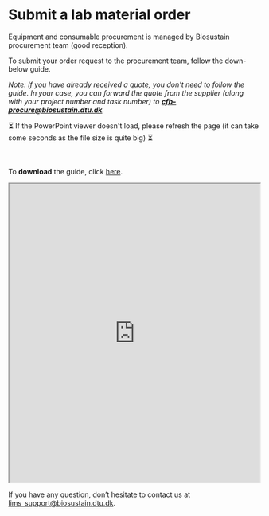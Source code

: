 # Submit a lab material order

Equipment and consumable procurement is managed by Biosustain procurement team (good reception).

To submit your order request to the procurement team, follow the down-below guide.

_Note: If you have already received a quote, you don't need to follow the guide. In your case, you can forward the quote from the supplier (along with your project number and task number) to **cfb-procure@biosustain.dtu.dk**._ 

⏳ If the PowerPoint viewer doesn't load, please refresh the page (it can take some seconds as the file size is quite big) ⏳

<br/>

To **download** the guide, click [here](../_static/files/material_order_guide.pdf).

<iframe src="https://docs.google.com/gview?url=https://biosustain.github.io/benchling-resources/_static/files/material_order_guide.pdf&embedded=true" width="100%" height="600px"></iframe>

If you have any question, don’t hesitate to contact us at [lims_support@biosustain.dtu.dk](mailto:lims_support@biosustain.dtu.dk).


